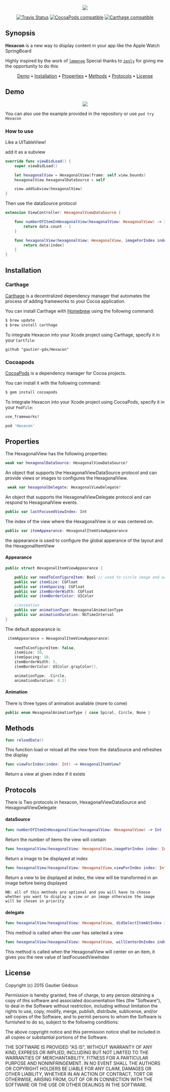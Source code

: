 
<p align="center">
<img src="https://raw.githubusercontent.com/gautier-gdx/Hexacon/assets/hexacon-logo.png" />
</p>

<p align="center">
<a href="https://travis-ci.org/gautier-gdx/Hexacon.svg"><img alt="Travis Status" src="https://travis-ci.org/gautier-gdx/Hexacon.svg"/></a>
<a href="https://img.shields.io/cocoapods/v/Hexacon.svg"><img alt="CocoaPods compatible" src="https://img.shields.io/cocoapods/v/Hexacon.svg"/></a>
<a href="https://github.com/Carthage/Carthage"><img alt="Carthage compatible" src="https://img.shields.io/badge/Carthage-compatible-4BC51D.svg?style=flat"/></a>
</p>


## Synopsis

**Hexacon** is a new way to display content in your app like the Apple Watch SpringBoard

Highly inspired by the work of [`lmmenge`](https://github.com/lmmenge/WatchSpringboard-Prototype)
Special thanks to [`zenly`](https://github.com/znly) for giving me the opportunity to do this

<p align="center">
<a href="#demo">Demo</a> • <a href="#installation">Installation</a> • <a href="#properties">Properties</a> • <a href="#methods">Methods</a> • <a href="#protocols">Protocols</a> • <a href="#license">License</a>
</p>


## Demo
<p align="center">
<img src="https://raw.githubusercontent.com/gautier-gdx/Hexacon/assets/HexaconDemo3.gif" />
</p>

You can also use the example provided in the repository or use `pod try Hexacon`

### How to use

Like a UITableView!

add it as a subview
```swift
override func viewDidLoad() {
    super.viewDidLoad()

    let hexagonalView = HexagonalView(frame: self.view.bounds)
    hexagonalView.hexagonalDataSource = self

    view.addSubview(hexagonalView)
}
``` 
Then use the dataSource protocol
```swift
extension ViewController: HexagonalViewDataSource {

    func numberOfItemInHexagonalView(hexagonalView: HexagonalView) -> Int {
        return data.count - 1
    }

    func hexagonalView(hexagonalView: HexagonalView, imageForIndex index: Int) -> UIImage? {
        return data[index]
    }
}
``` 

## Installation

### Carthage

[Carthage](https://github.com/Carthage/Carthage) is a decentralized dependency manager that automates the process of adding frameworks to your Cocoa application.

You can install Carthage with [Homebrew](http://brew.sh/) using the following command:

```bash
$ brew update
$ brew install carthage
```

To integrate Hexacon into your Xcode project using Carthage, specify it in your `Cartfile`:

```ogdl
github "gautier-gdx/Hexacon"
```

### Cocoapods

[CocoaPods](http://cocoapods.org) is a dependency manager for Cocoa projects.

You can install it with the following command:

```bash
$ gem install cocoapods
```

To integrate Hexacon into your Xcode project using CocoaPods, specify it in your `Podfile`:

```ruby
use_frameworks!

pod 'Hexacon'
```
## Properties

The HexagonalView has the following properties:
```swift
weak var hexagonalDataSource: HexagonalViewDataSource?
```
An object that supports the HexagonalViewDataSource protocol and can provide views or images to configures the HexagonalView.
```swift
 weak var hexagonalDelegate: HexagonalViewDelegate?
```
An object that supports the HexagonalViewDelegate protocol and can respond to HexagonalView events.
```swift
public var lastFocusedViewIndex: Int 
```
The index of the view where the HexagonalView is or was centered on.

```swift
public var itemAppearance: HexagonalItemViewAppearance
```    
the appearance is used to configure the global apperance of the layout and the HexagonalItemView

#### Appearance

```swift
public struct HexagonalItemViewAppearance {

    public var needToConfigureItem: Bool // used to circle image and add border, default is false
    public var itemSize: CGFloat
    public var itemSpacing: CGFloat
    public var itemBorderWidth: CGFloat
    public var itemBorderColor: UIColor

    //animation
    public var animationType: HexagonalAnimationType
    public var animationDuration: NSTimeInterval
}
``` 
The default appearance is:
```swift
 itemAppearance = HexagonalItemViewAppearance(
    
    needToConfigureItem: false,
    itemSize: 50,
    itemSpacing: 10,
    itemBorderWidth: 5,
    itemBorderColor: UIColor.grayColor(),

    animationType: .Circle,
    animationDuration: 0.2)
``` 

#### Animation

There is three types of animation available (more to come)
```swift
public enum HexagonalAnimationType { case Spiral, Circle, None }
``` 

## Methods

``` swift
func reloadData() 
```
This function load or reload all the view from the dataSource and refreshes the display
``` swift
func viewForIndex(index: Int) -> HexagonalItemView?
```
Return a view at given index if it exists

## Protocols

There is Two protocols in hexacon, HexagonalViewDataSource and  HexagonalViewDelegate

#### dataSource

``` swift
func numberOfItemInHexagonalView(hexagonalView: HexagonalView) -> Int
```
Return the number of items the view will contain
``` swift
func hexagonalView(hexagonalView: HexagonalView,imageForIndex index: Int) -> UIImage?
```
Return a image to be displayed at index
``` swift
func hexagonalView(hexagonalView: HexagonalView,viewForIndex index: Int) -> UIView?
```
Return a view to be displayed at index, the view will be transformed in an image before being displayed

`NB: all of this methods are optional and you will have to choose whether you want to display a view or an image otherwise the image will be chosen in priority`

#### delegate

``` swift
func hexagonalView(hexagonalView: HexagonalView, didSelectItemAtIndex index: Int)
```
This method is called when the user has selected a view
``` swift
func hexagonalView(hexagonalView: HexagonalView, willCenterOnIndex index: Int)
```
This method is called when the HexagonalView will center on an item, it gives you the new value of lastFocusedViewIndex

## License

Copyright (c) 2015 Gautier Gédoux

Permission is hereby granted, free of charge, to any person obtaining a copy
of this software and associated documentation files (the "Software"), to deal
in the Software without restriction, including without limitation the rights
to use, copy, modify, merge, publish, distribute, sublicense, and/or sell
copies of the Software, and to permit persons to whom the Software is
furnished to do so, subject to the following conditions:

The above copyright notice and this permission notice shall be included in all
copies or substantial portions of the Software.

THE SOFTWARE IS PROVIDED "AS IS", WITHOUT WARRANTY OF ANY KIND, EXPRESS OR
IMPLIED, INCLUDING BUT NOT LIMITED TO THE WARRANTIES OF MERCHANTABILITY,
FITNESS FOR A PARTICULAR PURPOSE AND NONINFRINGEMENT. IN NO EVENT SHALL THE
AUTHORS OR COPYRIGHT HOLDERS BE LIABLE FOR ANY CLAIM, DAMAGES OR OTHER
LIABILITY, WHETHER IN AN ACTION OF CONTRACT, TORT OR OTHERWISE, ARISING FROM,
OUT OF OR IN CONNECTION WITH THE SOFTWARE OR THE USE OR OTHER DEALINGS IN THE
SOFTWARE.
